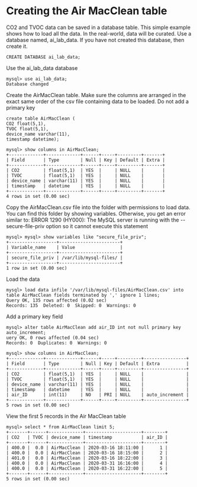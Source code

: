 <h1>Creating the Air MacClean table</h1>

CO2 and TVOC data can be saved in a database table.  This simple example shows how to load all the data.  In the real-world, data will be curated.  Use a database named, ai_lab_data.  If you have not created this database, then create it.

```
CREATE DATABASE ai_lab_data;
```

Use the ai_lab_data database

```
mysql> use ai_lab_data;
Database changed
```

Create the AirMacClean table.  Make sure the columns are arranged in the exact same order of the csv file containing data to be loaded.  Do not add a primary key

```
create table AirMacClean (
CO2 float(5,1),
TVOC float(5,1),
device_name varchar(11),
timestamp datetime);

mysql> show columns in AirMacClean;
+-------------+-------------+------+-----+---------+-------+
| Field       | Type        | Null | Key | Default | Extra |
+-------------+-------------+------+-----+---------+-------+
| CO2         | float(5,1)  | YES  |     | NULL    |       |
| TVOC        | float(5,1)  | YES  |     | NULL    |       |
| device_name | varchar(11) | YES  |     | NULL    |       |
| timestamp   | datetime    | YES  |     | NULL    |       |
+-------------+-------------+------+-----+---------+-------+
4 rows in set (0.00 sec)

```

Copy the AirMacClean.csv file into the folder with permissions to load data.  You can find this folder by showing variables.  Otherwise, you get an error similar to:  ERROR 1290 (HY000): The MySQL server is running with the --secure-file-priv option so it cannot execute this statement

```
mysql> mysql> show variables like "secure_file_priv";
+------------------+-----------------------+
| Variable_name    | Value                 |
+------------------+-----------------------+
| secure_file_priv | /var/lib/mysql-files/ |
+------------------+-----------------------+
1 row in set (0.00 sec)
```

Load the data

```
mysql> load data infile '/var/lib/mysql-files/AirMacClean.csv' into table AirMacClean fields terminated by ',' ignore 1 lines;
Query OK, 135 rows affected (0.02 sec)
Records: 135  Deleted: 0  Skipped: 0  Warnings: 0
```

Add a primary key field

```
mysql> alter table AirMacClean add air_ID int not null primary key auto_increment;
uery OK, 0 rows affected (0.04 sec)
Records: 0  Duplicates: 0  Warnings: 0

mysql> show columns in AirMacClean;
+-------------+-------------+------+-----+---------+----------------+
| Field       | Type        | Null | Key | Default | Extra          |
+-------------+-------------+------+-----+---------+----------------+
| CO2         | float(5,1)  | YES  |     | NULL    |                |
| TVOC        | float(5,1)  | YES  |     | NULL    |                |
| device_name | varchar(11) | YES  |     | NULL    |                |
| timestamp   | datetime    | YES  |     | NULL    |                |
| air_ID      | int(11)     | NO   | PRI | NULL    | auto_increment |
+-------------+-------------+------+-----+---------+----------------+
5 rows in set (0.00 sec)

```

View the first 5 records in the Air MacClean table

```
mysql> select * from AirMacClean limit 5;
+-------+------+-------------+---------------------+--------+
| CO2   | TVOC | device_name | timestamp           | air_ID |
+-------+------+-------------+---------------------+--------+
| 400.0 |  0.0 | AirMacClean | 2020-03-16 18:11:00 |      1 |
| 400.0 |  0.0 | AirMacClean | 2020-03-16 18:15:00 |      2 |
| 401.0 |  0.0 | AirMacClean | 2020-03-16 18:22:00 |      3 |
| 400.0 |  0.0 | AirMacClean | 2020-03-31 16:16:00 |      4 |
| 400.0 |  0.0 | AirMacClean | 2020-03-31 16:22:00 |      5 |
+-------+------+-------------+---------------------+--------+
5 rows in set (0.00 sec)
```

